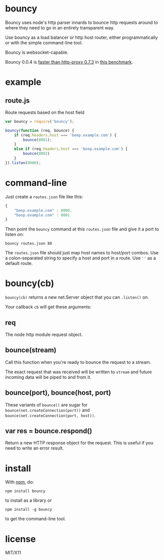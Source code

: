 bouncy
======

Bouncy uses node's http parser innards to bounce http requests around to where
they need to go in an entirely transparent way.

Use bouncy as a load balancer or http host router, either programmatically or
with the simple command-line tool.

Bouncy is websocket-capable.

Bouncy 0.0.4 is [faster than http-proxy 0.7.3](https://gist.github.com/1275259) in
[this benchmark](https://github.com/substack/bouncy/tree/master/bench).

example
=======

route.js
--------

Route requests based on the host field

````javascript
var bouncy = require('bouncy');

bouncy(function (req, bounce) {
    if (req.headers.host === 'beep.example.com') {
        bounce(8001);
    }
    else if (req.headers.host === 'boop.example.com') {
        bounce(8002)
    }
}).listen(8000);
````

command-line
============

Just create a `routes.json` file like this:

````javascript
{
    "beep.example.com" : 8000,
    "boop.example.com" : 8001
}
````

Then point the `bouncy` command at this `routes.json` file and give it a port to
listen on:

    bouncy routes.json 80

The `routes.json` file should just map host names to host/port combos.
Use a colon-separated string to specify a host and port in a route.
Use `''` as a default route.

bouncy(cb)
==========

`bouncy(cb)` returns a new net.Server object that you can `.listen()` on.

Your callback `cb` will get these arguments:

req
---

The node http module request object.

bounce(stream)
--------------

Call this function when you're ready to bounce the request to a stream.

The exact request that was received will be written to `stream` and future
incoming data will be piped to and from it.

bounce(port), bounce(host, port)
--------------------------------

These variants of `bounce()` are sugar for
`bounce(net.createConnection(port))`
and
`bounce(net.createConnection(port, host))`.

var res = bounce.respond()
--------------------------

Return a new HTTP response object for the request.
This is useful if you need to write an error result.

install
=======

With [npm](http://npmjs.org), do:

    npm install bouncy

to install as a library or

    npm install -g bouncy

to get the command-line tool.

license
=======

MIT/X11
